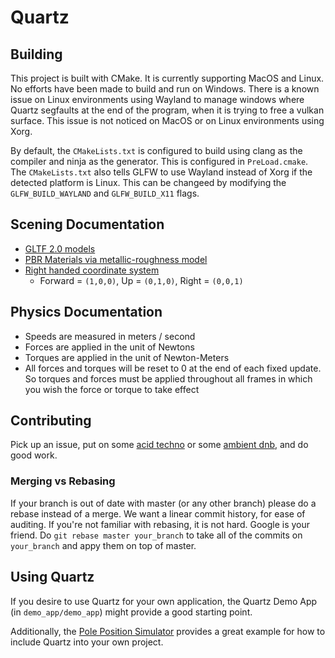 # Quartz

## Building
This project is built with CMake. It is currently supporting MacOS and Linux. No efforts have been made to build and run on Windows. There is a known issue on Linux environments using Wayland to manage windows where Quartz segfaults at the end of the program, when it is trying to free a vulkan surface. This issue is not noticed on MacOS or on Linux environments using Xorg.

By default, the `CMakeLists.txt` is configured to build using clang as the compiler and ninja as the generator. This is configured in `PreLoad.cmake`.
The `CMakeLists.txt` also tells GLFW to use Wayland instead of Xorg if the detected platform is Linux. This can be changeed by modifying the `GLFW_BUILD_WAYLAND` and `GLFW_BUILD_X11` flags.

## Scening Documentation
- [GLTF 2.0 models](https://registry.khronos.org/glTF/specs/2.0/glTF-2.0.html)
- [PBR Materials via metallic-roughness model](https://registry.khronos.org/glTF/specs/2.0/glTF-2.0.html#materials)
- [Right handed coordinate system](https://registry.khronos.org/glTF/specs/2.0/glTF-2.0.html#coordinate-system-and-units)
    - Forward = `(1,0,0)`, Up = `(0,1,0)`, Right = `(0,0,1)`

## Physics Documentation
- Speeds are measured in meters / second
- Forces are applied in the unit of Newtons
- Torques are applied in the unit of Newton-Meters
- All forces and torques will be reset to 0 at the end of each fixed update. So torques and forces must be applied throughout all frames in which you wish the force or torque to take effect

## Contributing
Pick up an issue, put on some [acid techno](https://soundcloud.com/intercell/kiki-at-intercell-acid-night-2020?si=ef2408dbdc3146369b2ea2264687329a&utm_source=clipboard&utm_medium=text&utm_campaign=social_sharing) or some [ambient dnb](https://soundcloud.com/deep-z-lost-in-heaven/lost-in-heaven-131-dnb-mix-april-2023-atmospheric-liquid-drum-and-bass?si=767ead2f66584ef2a8a62ac51ef785a2&utm_source=clipboard&utm_medium=text&utm_campaign=social_sharing), and do good work.

### Merging vs Rebasing
If your branch is out of date with master (or any other branch) please do a rebase instead of a merge. We want a linear commit history, for ease of auditing. If you're not familiar with rebasing, it is not hard. Google is your friend.
Do `git rebase master your_branch` to take all of the commits on `your_branch` and appy them on top of master.

## Using Quartz
If you desire to use Quartz for your own application, the Quartz Demo App (in `demo_app/demo_app`) might provide a good starting point.

Additionally, the [Pole Position Simulator](https://github.com/KingLineSoftworks/PolePosition) provides a great example for how to include Quartz into your own project.

